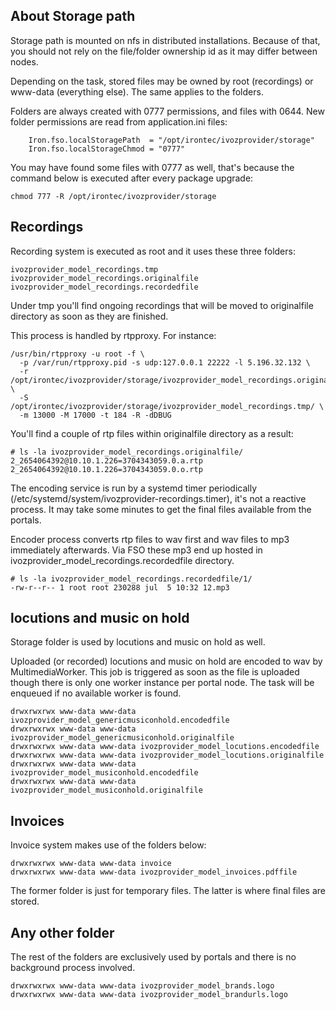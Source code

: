 ## About Storage path

Storage path is mounted on nfs in distributed installations. Because of that, you should not rely on 
the file/folder ownership id as it may differ between nodes.

Depending on the task, stored files may be owned by root (recordings) or www-data (everything else). 
The same applies to the folders.

Folders are always created with 0777 permissions, and files with 0644. New folder permissions are read 
from application.ini files: 

        Iron.fso.localStoragePath  = "/opt/irontec/ivozprovider/storage"
        Iron.fso.localStorageChmod = "0777"

You may have found some files with
0777 as well, that's because the command below is executed after every package upgrade:

    chmod 777 -R /opt/irontec/ivozprovider/storage

## Recordings

Recording system is executed as root and it uses these three folders:

    ivozprovider_model_recordings.tmp
    ivozprovider_model_recordings.originalfile
    ivozprovider_model_recordings.recordedfile

Under tmp you'll find ongoing recordings that will be moved to originalfile directory as soon 
as they are finished. 

This process is handled by rtpproxy. For instance:

    /usr/bin/rtpproxy -u root -f \ 
      -p /var/run/rtpproxy.pid -s udp:127.0.0.1 22222 -l 5.196.32.132 \
      -r /opt/irontec/ivozprovider/storage/ivozprovider_model_recordings.originalfile/ \
      -S /opt/irontec/ivozprovider/storage/ivozprovider_model_recordings.tmp/ \
      -m 13000 -M 17000 -t 184 -R -dDBUG

You'll find a couple of rtp files within originalfile directory as a result:

    # ls -la ivozprovider_model_recordings.originalfile/
    2_2654064392@10.10.1.226=3704343059.0.a.rtp
    2_2654064392@10.10.1.226=3704343059.0.o.rtp

The encoding service is run by a systemd timer periodically 
(/etc/systemd/system/ivozprovider-recordings.timer), it's not a reactive process. 
It may take some minutes to get the final files available from the portals.

Encoder process converts rtp files to wav first and wav files to mp3 immediately afterwards. 
Via FSO these mp3 end up hosted in ivozprovider_model_recordings.recordedfile directory.

    # ls -la ivozprovider_model_recordings.recordedfile/1/
    -rw-r--r-- 1 root root 230288 jul  5 10:32 12.mp3

## locutions and music on hold
Storage folder is used by locutions and music on hold as well.

Uploaded (or recorded) locutions and music on hold are encoded to wav by MultimediaWorker. This job
is triggered as soon as the file is uploaded though there is only one worker instance per portal node.
The task will be enqueued if no available worker is found.

    drwxrwxrwx www-data www-data ivozprovider_model_genericmusiconhold.encodedfile
    drwxrwxrwx www-data www-data ivozprovider_model_genericmusiconhold.originalfile
    drwxrwxrwx www-data www-data ivozprovider_model_locutions.encodedfile
    drwxrwxrwx www-data www-data ivozprovider_model_locutions.originalfile
    drwxrwxrwx www-data www-data ivozprovider_model_musiconhold.encodedfile
    drwxrwxrwx www-data www-data ivozprovider_model_musiconhold.originalfile

## Invoices 
Invoice system makes use of the folders below:

    drwxrwxrwx www-data www-data invoice
    drwxrwxrwx www-data www-data ivozprovider_model_invoices.pdffile

The former folder is just for temporary files. The latter is where final files are stored.

## Any other folder

The rest of the folders are exclusively used by portals and there is no background process involved.

    drwxrwxrwx www-data www-data ivozprovider_model_brands.logo
    drwxrwxrwx www-data www-data ivozprovider_model_brandurls.logo
